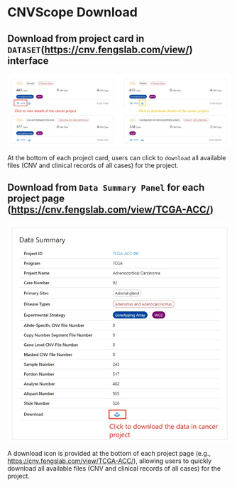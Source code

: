 # CNVScope Download

## Download from project card in `DATASET`(https://cnv.fengslab.com/view/) interface


<div align=center><img src="./DB_figures/overview3.png" width="1000"></div>

At the bottom of each project card, users can click to `download` all available files (CNV and clinical records of all cases) for the project.

##  Download from `Data Summary Panel` for each project page (https://cnv.fengslab.com/view/TCGA-ACC/)


<div align=center><img src="./DB_figures/data_summary.png" width="1000"></div>

A download icon is provided at the bottom of each project page (e.g., https://cnv.fengslab.com/view/TCGA-ACC/), allowing users to quickly download all available files (CNV and clinical records of all cases) for the project.